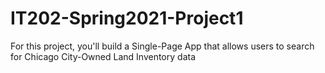 # IT202-Spring2021-Project1
For this project, you'll build a Single-Page App that allows users to search for Chicago City-Owned Land Inventory data 
